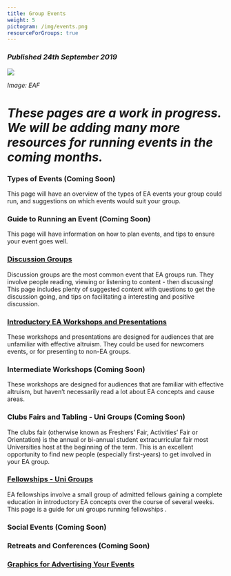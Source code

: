 ```yaml
---
title: Group Events
weight: 5
pictogram: /img/events.png
resourceForGroups: true
---
```

### _Published 24th September 2019_

<p class="large_image_wrapper">
<img src="/img/eventeaf.png" />
</p>

_Image: EAF_

# _These pages are a work in progress. We will be adding many more resources for running events in the coming months._

### Types of Events (Coming Soon)
This page will have an overview of the types of EA events your group could run, and suggestions on which events would suit your group.

### Guide to Running an Event (Coming Soon)
This page will have information on how to plan events, and tips to ensure your event goes well.

### [Discussion Groups](/events/discussions/)
Discussion groups are the most common event that EA groups run. They involve people reading, viewing or listening to content - then discussing! This page includes plenty of suggested content with questions to get the discussion going, and tips on facilitating a interesting and positive discussion.

### [Introductory EA Workshops and Presentations](/events/intro/)
These workshops and presentations are designed for audiences that are unfamiliar with effective altruism. They could be used for newcomers events, or for presenting to non-EA groups.

### Intermediate Workshops (Coming Soon)
These workshops are designed for audiences that are familiar with effective altruism, but haven’t necessarily read a lot about EA concepts and cause areas.


### Clubs Fairs and Tabling - Uni Groups (Coming Soon)
The clubs fair (otherwise known as Freshers’ Fair,  Activities’ Fair or Orientation) is the annual or bi-annual student extracurricular fair most Universities host at the beginning of the term. This is an excellent opportunity to find new people (especially first-years) to get involved in your EA group.


### [Fellowships - Uni Groups](/events/fellowships)
EA fellowships involve a small group of admitted fellows gaining a complete education in introductory EA concepts over the course of several weeks. This page is a guide for uni groups running fellowships.


### Social Events (Coming Soon)

### Retreats and Conferences (Coming Soon)

### [Graphics for Advertising Your Events](/graphics/)
